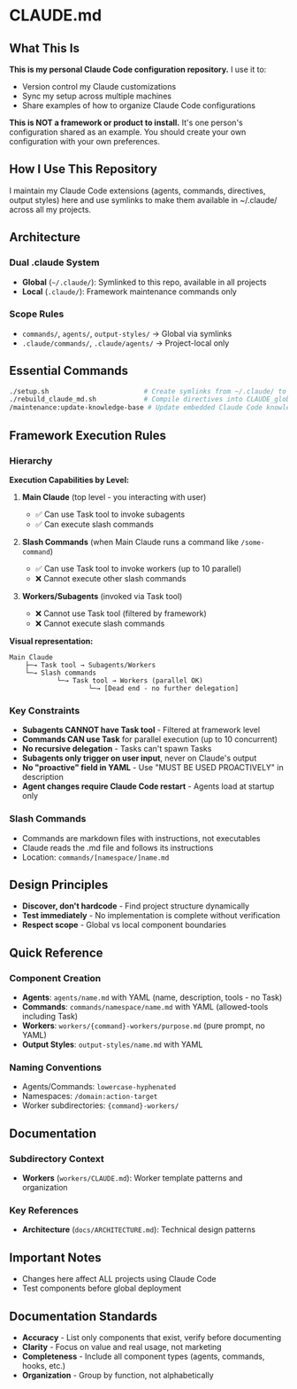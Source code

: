 # CLAUDE.md

## What This Is
**This is my personal Claude Code configuration repository.** I use it to:
- Version control my Claude customizations
- Sync my setup across multiple machines
- Share examples of how to organize Claude Code configurations

**This is NOT a framework or product to install.** It's one person's configuration shared as an example. You should create your own configuration with your own preferences.

## How I Use This Repository
I maintain my Claude Code extensions (agents, commands, directives, output styles) here and use symlinks to make them available in ~/.claude/ across all my projects.

## Architecture

### Dual .claude System
- **Global** (`~/.claude/`): Symlinked to this repo, available in all projects
- **Local** (`.claude/`): Framework maintenance commands only

### Scope Rules
- `commands/`, `agents/`, `output-styles/` → Global via symlinks
- `.claude/commands/`, `.claude/agents/` → Project-local only

## Essential Commands

```bash
./setup.sh                        # Create symlinks from ~/.claude/ to this repo
./rebuild_claude_md.sh            # Compile directives into CLAUDE_global_directives.md
/maintenance:update-knowledge-base # Update embedded Claude Code knowledge (quarterly)
```

## Framework Execution Rules

### Hierarchy

**Execution Capabilities by Level:**

1. **Main Claude** (top level - you interacting with user)
   - ✅ Can use Task tool to invoke subagents
   - ✅ Can execute slash commands

2. **Slash Commands** (when Main Claude runs a command like `/some-command`)
   - ✅ Can use Task tool to invoke workers (up to 10 parallel)
   - ❌ Cannot execute other slash commands

3. **Workers/Subagents** (invoked via Task tool)
   - ❌ Cannot use Task tool (filtered by framework)
   - ❌ Cannot execute slash commands

**Visual representation:**
```
Main Claude
    ├─→ Task tool → Subagents/Workers
    └─→ Slash commands
            └─→ Task tool → Workers (parallel OK)
                    └─→ [Dead end - no further delegation]
```

### Key Constraints
- **Subagents CANNOT have Task tool** - Filtered at framework level
- **Commands CAN use Task** for parallel execution (up to 10 concurrent)
- **No recursive delegation** - Tasks can't spawn Tasks
- **Subagents only trigger on user input**, never on Claude's output
- **No "proactive" field in YAML** - Use "MUST BE USED PROACTIVELY" in description
- **Agent changes require Claude Code restart** - Agents load at startup only

### Slash Commands
- Commands are markdown files with instructions, not executables
- Claude reads the .md file and follows its instructions
- Location: `commands/[namespace/]name.md`

## Design Principles
- **Discover, don't hardcode** - Find project structure dynamically
- **Test immediately** - No implementation is complete without verification
- **Respect scope** - Global vs local component boundaries

## Quick Reference

### Component Creation
- **Agents**: `agents/name.md` with YAML (name, description, tools - no Task)
- **Commands**: `commands/namespace/name.md` with YAML (allowed-tools including Task)
- **Workers**: `workers/{command}-workers/purpose.md` (pure prompt, no YAML)
- **Output Styles**: `output-styles/name.md` with YAML

### Naming Conventions
- Agents/Commands: `lowercase-hyphenated`
- Namespaces: `/domain:action-target`
- Worker subdirectories: `{command}-workers/`

## Documentation

### Subdirectory Context
- **Workers** (`workers/CLAUDE.md`): Worker template patterns and organization

### Key References  
- **Architecture** (`docs/ARCHITECTURE.md`): Technical design patterns

## Important Notes
- Changes here affect ALL projects using Claude Code
- Test components before global deployment

## Documentation Standards
- **Accuracy** - List only components that exist, verify before documenting
- **Clarity** - Focus on value and real usage, not marketing
- **Completeness** - Include all component types (agents, commands, hooks, etc.)
- **Organization** - Group by function, not alphabetically